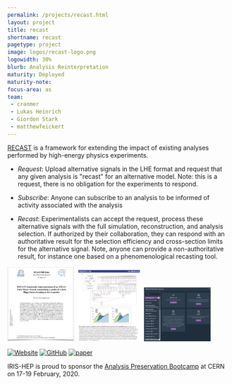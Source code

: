 ```yaml
---
permalink: /projects/recast.html
layout: project
title: recast
shortname: recast
pagetype: project
image: logos/recast-logo.png
logowidth: 30%
blurb: Analysis Reinterpretation
maturity: Deployed
maturity-note:
focus-area: as
team:
 - cranmer
 - Lukas Heinrich
 - Giordon Stark
 - matthewfeickert
---
```



[RECAST](https://recast.cern.ch) is a framework for extending the impact of existing analyses performed by high-energy physics experiments.

   * *Request*: Upload alternative signals in the LHE format and request that any given analysis is "recast" for an alternative model. Note: this is a request, there is no obligation for the experiments to respond.

   * *Subscribe*: Anyone can subscribe to an analysis to be informed of activity associated with the analysis

   * *Recast*: Experimentalists can accept the request, process these alternative signals with the full simulation, reconstruction, and analysis selection. If authorized by their collaboration, they can respond with an authoritative result for the selection efficiency and cross-section limits for the alternative signal. Note, anyone can provide a non-authoritative result, for instance one based on a phenomenological recasting tool.

<a href="https://cds.cern.ch/record/2686290"><img src="/assets/images/recast-atlas.png" width="30%" alt="ATLAS paper"/></a>
<a href="https://www.nature.com/articles/s41567-018-0342-2"><img src="/assets/images/open-is-not-enough-recast.png" width="30%" alt="figure from open is not enough" /></a>
<a href="https://www.hepdata.net/record/ins1748602"><img src="/assets/images/recast-hepdata.jpeg" width="30%" alt="image of HEPData" /></a>

[![Website](https://img.shields.io/badge/Website-555555.svg)](https://recast.cern.ch)
[![GitHub](https://img.shields.io/badge/GitHub-555555.svg)](https://github.com/recast-hep/)
[![paper](https://img.shields.io/badge/Paper-555555.svg)](https://arxiv.org/abs/1010.2506)


IRIS-HEP is proud to sponsor the <a href="https://indico.cern.ch/e/awesome">Analysis Preservation Bootcamp</a> at CERN on 17-19 February, 2020.
